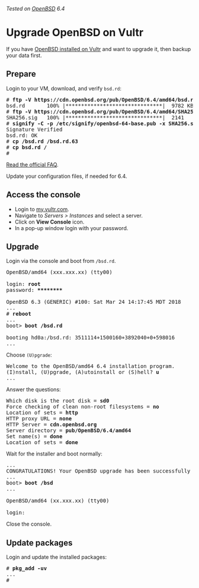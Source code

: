 _Tested on [OpenBSD](/openbsd/) 6.4_

# Upgrade OpenBSD on Vultr

If you have [OpenBSD installed on Vultr](vultr.html) and want to
upgrade it, then backup your data first.

## Prepare

Login to your VM, download, and verify `bsd.rd`:

<pre>
# <b>ftp -V https://cdn.openbsd.org/pub/OpenBSD/6.4/amd64/bsd.rd</b>
bsd.rd       100% |*******************************|  9782 KB    00:00
# <b>ftp -V https://cdn.openbsd.org/pub/OpenBSD/6.4/amd64/SHA256.sig</b>
SHA256.sig   100% |*******************************|  2141       00:00
# <b>signify -C -p /etc/signify/openbsd-64-base.pub -x SHA256.sig bsd.rd</b>
Signature Verified
bsd.rd: OK
# <b>cp /bsd.rd /bsd.rd.63</b>
# <b>cp bsd.rd /</b>
#
</pre>

[Read the official FAQ](https://www.openbsd.org/faq/upgrade64.html).

Update your configuration files, if needed for 6.4.

## Access the console

- Login to [my.vultr.com](/vultr.html).
- Navigate to _Servers > Instances_ and select a server.
- Click on **View Console** icon.
- In a pop-up window login with your password.

## Upgrade

Login via the console and boot from `/bsd.rd`.

<pre>
OpenBSD/amd64 (xxx.xxx.xx) (tty00)

login: <b>root</b>
password: <b>********</b>

OpenBSD 6.3 (GENERIC) #100: Sat Mar 24 14:17:45 MDT 2018
...
# <b>reboot</b>
...
boot> <b>boot /bsd.rd</b>

booting hd0a:/bsd.rd: 3511114+1500160+3892040+0+598016
...
</pre>

Choose `(U)pgrade`:

<pre>
Welcome to the OpenBSD/amd64 6.4 installation program.
(I)nstall, (U)pgrade, (A)utoinstall or (S)hell? <b>u</b>
...
</pre>

Answer the questions:

<pre>
Which disk is the root disk = <b>sd0</b>
Force checking of clean non-root filesystems = <b>no</b>
Location of sets = <b>http</b>
HTTP proxy URL = <b>none</b>
HTTP Server = <b>cdn.openbsd.org</b>
Server directory = <b>pub/OpenBSD/6.4/amd64</b>
Set name(s) = <b>done</b>
Location of sets = <b>done</b>
</pre>

Wait for the installer and boot normally:

<pre>
...
CONGRATULATIONS! Your OpenBSD upgrade has been successfully completed!
...
boot> <b>boot /bsd</b>
...

OpenBSD/amd64 (xx.xxx.xx) (tty00)

login:
</pre>

Close the console.

## Update packages

Login and update the installed packages:

<pre>
# <b>pkg_add -uv</b>
...
#
</pre>
